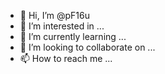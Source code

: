- 👋 Hi, I’m @pF16u
- 👀 I’m interested in ...
- 🌱 I’m currently learning ...
- 💞️ I’m looking to collaborate on ...
- 📫 How to reach me ...

<!---
pF16u/pF16u is a ✨ special ✨ repository because its `README.md` (this file) appears on your GitHub profile.
You can click the Preview link to take a look at your changes.
--->
